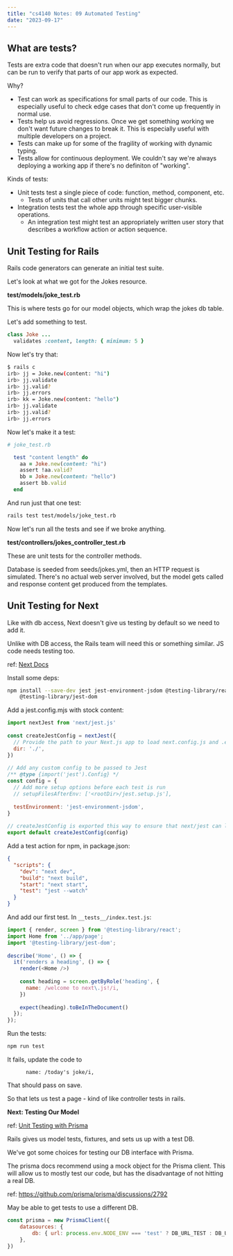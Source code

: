 ```yaml
---
title: "cs4140 Notes: 09 Automated Testing"
date: "2023-09-17"
---
```


## What are tests?

Tests are extra code that doesn't run when our app executes normally, but can
be run to verify that parts of our app work as expected.

Why?

 - Test can work as specifications for small parts of our code. This
   is especially useful to check edge cases that don't come up
   frequently in normal use.
 - Tests help us avoid regressions. Once we get something working we
   don't want future changes to break it. This is especially useful
   with multiple developers on a project.
 - Tests can make up for some of the fragility of working with dynamic
   typing.
 - Tests allow for continuous deployment. We couldn't say we're always
   deploying a working app if there's no definiton of "working".

Kinds of tests:

 - Unit tests test a single piece of code: function, method, component, etc.
   - Tests of units that call other units might test bigger chunks.
 - Integration tests test the whole app through specific user-visible
   operations.
   - An integration test might test an appropriately written user story that
     describes a workflow action or action sequence.


## Unit Testing for Rails

Rails code generators can generate an initial test suite.

Let's look at what we got for the Jokes resource.

**test/models/joke_test.rb**

This is where tests go for our model objects, which wrap the jokes db
table. 

Let's add something to test.

```ruby
class Joke ...
  validates :content, length: { minimum: 5 }
```

Now let's try that:

```bash
$ rails c
irb> jj = Joke.new(content: "hi")
irb> jj.validate
irb> jj.valid?
irb> jj.errors
irb> kk = Joke.new(content: "hello")
irb> jj.validate
irb> jj.valid?
irb> jj.errors
```

Now let's make it a test:

```ruby
# joke_test.rb

  test "content length" do
    aa = Joke.new(content: "hi")
    assert !aa.valid?
    bb = Joke.new(content: "hello")
    assert bb.valid
  end
```

And run just that one test:

```bash
rails test test/models/joke_test.rb
```

Now let's run all the tests and see if we broke anything.


**test/controllers/jokes_controller_test.rb**

These are unit tests for the controller methods.

Database is seeded from seeds/jokes.yml, then an HTTP request is
simulated. There's no actual web server involved, but the model
gets called and response content get produced from the templates.


## Unit Testing for Next

Like with db access, Next doesn't give us testing by default so we
need to add it.

Unlike with DB access, the Rails team will need this or something
similar. JS code needs testing too.

ref: [Next Docs](
https://nextjs.org/docs/pages/building-your-application/optimizing/testing#setting-up-jest-with-the-rust-compiler)

Install some deps:

```bash
npm install --save-dev jest jest-environment-jsdom @testing-library/react \
    @testing-library/jest-dom
```

Add a jest.config.mjs with stock content:

```js
import nextJest from 'next/jest.js'
 
const createJestConfig = nextJest({
  // Provide the path to your Next.js app to load next.config.js and .env files in your test environment
  dir: './',
})
 
// Add any custom config to be passed to Jest
/** @type {import('jest').Config} */
const config = {
  // Add more setup options before each test is run
  // setupFilesAfterEnv: ['<rootDir>/jest.setup.js'],
 
  testEnvironment: 'jest-environment-jsdom',
}
 
// createJestConfig is exported this way to ensure that next/jest can load the Next.js config which is async
export default createJestConfig(config)
```

Add a test action for npm, in package.json:

```json
{
  "scripts": {
    "dev": "next dev",
    "build": "next build",
    "start": "next start",
    "test": "jest --watch"
  }
}
```

And add our first test. In ```__tests__/index.test.js```:

```js
import { render, screen } from '@testing-library/react';
import Home from '../app/page';
import '@testing-library/jest-dom';
 
describe('Home', () => {
  it('renders a heading', () => {
    render(<Home />)
 
    const heading = screen.getByRole('heading', {
      name: /welcome to next\.js!/i,
    })
 
    expect(heading).toBeInTheDocument()
  });
});
```

Run the tests:

```bash
npm run test
```

It fails, update the code to

```
      name: /today's joke/i,
```

That should pass on save.

So that lets us test a page - kind of like controller tests in rails.

**Next: Testing Our Model**

ref: [Unit Testing with Prisma](
https://www.prisma.io/docs/guides/testing/unit-testing)

Rails gives us model tests, fixtures, and sets us up with a test DB.

We've got some choices for testing our DB interface with Prisma.

The prisma docs recommend using a mock object for the Prisma client.
This will allow us to mostly test our code, but has the disadvantage of
not hitting a real DB. 

ref: https://github.com/prisma/prisma/discussions/2792

May be able to get tests to use a different DB.

```js
const prisma = new PrismaClient({
    datasources: {
        db: { url: process.env.NODE_ENV === 'test' ? DB_URL_TEST : DB_URL },
    },
})
```
